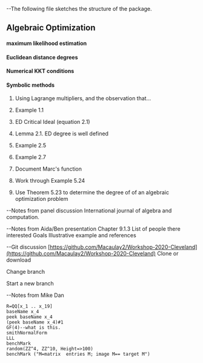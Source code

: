 --The following file sketches the structure of the package. 

## Algebraic Optimization

####	maximum likelihood estimation
####	Euclidean distance degrees

####	Numerical KKT conditions
####	Symbolic methods


1. Using Lagrange multipliers, and the observation that...
2. Example 1.1 
3. ED Critical Ideal (equation 2.1)
4. Lemma 2.1. ED degree is well defined
5. Example 2.5
6. Example 2.7 


1. Document Marc's function
2. Work through Example 5.24 
3. Use Theorem 5.23 to determine the degree of of an algebraic optimization problem


--Notes from panel discussion
International journal of algebra and computation.

--Notes from Aida/Ben presentation
Chapter 9.1.3 
List of people there interested 
Goals
Illustrative example and references


--Git discussion
[https://github.com/Macaulay2/Workshop-2020-Cleveland](https://github.com/Macaulay2/Workshop-2020-Cleveland)
	Clone or download

Change branch

Start a new branch


--Notes from Mike Dan
```
R=QQ[x_1 .. x_19]
baseName x_4
peek baseName x_4
(peek baseName x_4)#1
GF(4)--what is this.
smithNormalForm
LLL 
benchMark 
random(ZZ^4, ZZ^10, Height=>100)
benchMark ("M=matrix  entries M; image M== target M")
```








